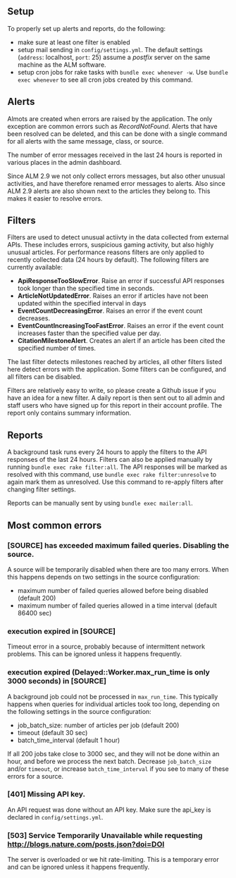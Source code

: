 ## Setup

To properly set up alerts and reports, do the following:

* make sure at least one filter is enabled
* setup mail sending in `config/settings.yml`. The default settings (`address`: localhost, `port`: 25) assume a *postfix* server on the same machine as the ALM software.
* setup cron jobs for rake tasks with `bundle exec whenever -w`. Use `bundle exec whenever` to see all cron jobs created by this command.

## Alerts

Almots are created when errors are raised by the application. The only exception are common errors such as *RecordNotFound*. Alerts that have been resolved can be deleted, and this can be done with a single command for all alerts with the same message, class, or source.

The number of error messages received in the last 24 hours is reported in various places in the admin dashboard.

Since ALM 2.9 we not only collect errors messages, but also other unusual activities, and have therefore renamed error messages to alerts. Also since ALM 2.9 alerts are also shown next to the articles they belong to. This makes it easier to resolve errors.

## Filters

Filters are used to detect unusual actiivty in the data collected from external APIs. These includes errors, suspicious gaming activity, but also highly unusual articles. For performance reasons filters are only applied to recently collected data (24 hours by default). The following filters are currently available:

* **ApiResponseTooSlowError**. Raise an error if successful API responses took longer than the specified time in seconds.
* **ArticleNotUpdatedError**. Raises an error if articles have not been updated within the specified interval in days
* **EventCountDecreasingError**. Raises an error if the event count decreases.
* **EventCountIncreasingTooFastError**. Raises an error if the event count increases faster than the specified value per day.
* **CitationMilestoneAlert**. Creates an alert if an article has been cited the specified number of times.

The last filter detects milestones reached by articles, all other filters listed here detect errors with the application. Some filters can be configured, and all filters can be disabled.

Filters are relatively easy to write, so please create a Github issue if you have an idea for a new filter. A daily report is then sent out to all admin and staff users who have signed up for this report in their account profile. The report only contains summary information.

## Reports

A background task runs every 24 hours to apply the filters to the API responses of the last 24 hours. Filters can also be applied manually by running `bundle exec rake filter:all`. The API responses will be marked as resolved with this command, use `bundle exec rake filter:unresolve` to again mark them as unresolved. Use this command to re-apply filters after changing filter settings.

Reports can be manually sent by using `bundle exec mailer:all`.

## Most common errors

### [SOURCE] has exceeded maximum failed queries. Disabling the source.

A source will be temporarily disabled when there are too many errors. When this happens depends on two settings in the source configuration:

- maximum number of failed queries allowed before being disabled (default 200)
- maximum number of failed queries allowed in a time interval (default 86400 sec)

### execution expired in [SOURCE]

Timeout error in a source, probably because of intermittent network problems. This can be ignored unless it happens frequently.

### execution expired (Delayed::Worker.max_run_time is only 3000 seconds) in [SOURCE]

A background job could not be processed in `max_run_time`. This typically happens when queries for individual articles took too long, depending on the following settings in the source configuration:

- job_batch_size: number of articles per job (default 200)
- timeout (default 30 sec)
- batch_time_interval (default 1 hour)

If all 200 jobs take close to 3000 sec, and they will not be done within an hour, and before we process the next batch. Decrease `job_batch_size` and/or `timeout`, or increase `batch_time_interval` if you see to many of these errors for a source.

### [401] Missing API key.

An API request was done without an API key. Make sure the api_key is declared in `config/settings.yml`.

### [503] Service Temporarily Unavailable while requesting http://blogs.nature.com/posts.json?doi=DOI

The server is overloaded or we hit rate-limiting. This is a temporary error and can be ignored unless it happens frequently.
